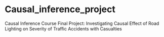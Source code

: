 # Causal_inference_project
Causal Inference Course Final Project: Investigating Causal Effect of Road Lighting on Severity of Traffic Accidents with Casualties
